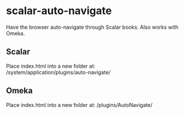 # scalar-auto-navigate
Have the browser auto-navigate through Scalar books. Also works with Omeka.

## Scalar  
Place index.html into a new folder at:  
<scalar root>/system/application/plugins/auto-navigate/  
  
## Omeka
Place index.html into a new folder at:
<omeka root>/plugins/AutoNavigate/
